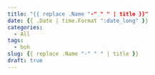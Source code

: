 ```yaml
---
title: "{{ replace .Name "-" " " | title }}"
date: {{ .Date | time.Format ":date_long" }}
categories: 
  - All 
tags: 
  - boh
slug: {{ replace .Name "-" " " | title }}
draft: true
---
```


